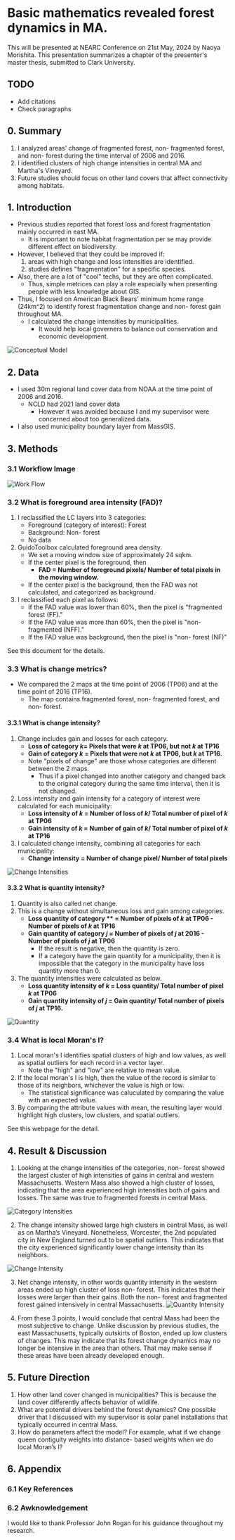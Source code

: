 # Basic mathematics revealed forest dynamics in MA.
This will be presented at NEARC Conference on 21st May, 2024 by Naoya Morishita.
This presentation summarizes a chapter of the presenter's master thesis, submitted to Clark University.

## TODO
- Add citations
- Check paragraphs

## 0. Summary
1. I analyzed areas' change of fragmented forest, non- fragmented forest, and non- forest during the time interval of 2006 and 2016.
2. I identified clusters of high change intensities in central MA and Martha's Vineyard.
3. Future studies should focus on other land covers that affect connectivity among habitats.

## 1. Introduction
- Previous studies reported that forest loss and forest fragmentation mainly occurred in east MA.
    - It is important to note habitat fragmentation per se may provide different effect on biodiversity.
- However, I believed that they could be improved if:
    1. areas with high change and loss intensities are identified.
    2. studies defines "fragmentation" for a specific species.
- Also, there are a lot of "cool" techs, but they are often complicated.
    - Thus, simple metrices can play a role especially when presenting people with less knowledge about GIS.
- Thus, I focused on American Black Bears' minimum home range (24km^2) to identify forest fragmentation change and non- forest gain throughout MA.
    - I calculated the change intensities by municipalities.
        - It would help local governers to balance out conservation and economic development.

![Conceptual Model](./imgs/nearc_imgs/slide1.jpeg)

## 2. Data
- I used 30m regional land cover data from NOAA at the time point of 2006 and 2016. 
    - NCLD had 2021 land cover data
        - However it was avoided because I and my supervisor were concerned about too generalized data.
- I also used municipality boundary layer from MassGIS.

## 3. Methods
### 3.1 Workflow Image

![Work Flow](./imgs/nearc_imgs/slide3.jpeg)

### 3.2 What is foreground area intensity (FAD)?
1. I reclassified the LC layers into 3 categories:
    - Foreground (category of interest): Forest
    - Background: Non- forest
    - No data
2. GuidoToolbox calculated foreground area density.
    - We set a moving window size of approximately 24 sqkm.
    - If the center pixel is the foreground, then
        - **FAD = Number of foreground pixels/ Number of total pixels in the moving window.**
    - If the center pixel is the background, then the FAD was not calculated, and categorized as background.
3. I reclassified each pixel as follows:
    - If the FAD value was lower than 60%, then the pixel is "fragmented forest (FF)."
    - If the FAD value was more than 60%, then the pixel is "non- fragmented (NFF)."
    - If the FAD value was background, then the pixel is "non- forest (NF)"

See this document for the details.

### 3.3 What is change metrics?
- We compared the 2 maps at the time point of 2006 (TP06) and at the time point of 2016 (TP16).
    - The map contains fragmented forest, non- fragmented forest, and non- forest.

#### 3.3.1 What is change intensity?
1. Change includes gain and losses for each category.
    - **Loss of category *k*= Pixels that were *k* at TP06, but not *k* at TP16**
    - **Gain of category *k* = Pixels that were not *k* at TP06, but *k* at TP16.**
    - Note "pixels of change" are those whose categories are different between the 2 maps.
        - Thus if a pixel changed into another category and changed back to the original category during the same time interval, then it is not changed.
2. Loss intensity and gain intensity for a category of interest were calculated for each municipality:
    - **Loss intensity of *k* = Number of loss of *k*/ Total number of pixel of *k* at TP06**
    - **Gain intensity of *k* = Number of gain of *k*/ Total number of pixel of *k* at TP16**
3. I calculated change intensity, combining all categories for each municipality:
    - **Change intensity = Number of change pixel/ Number of total pixels**

![Change Intensities](./imgs/nearc_imgs/slide4.jpeg)

#### 3.3.2 What is quantity intensity?
1. Quantity is also called net change.
2. This is a change without simultaneous loss and gain among categories.
    - **Loss quantity of category ** = Number of pixels of *k* at TP06 - Number of pixels of *k* at TP16**
    - **Gain quantity of category *j* = Number of pixels of *j* at 2016 - Number of pixels of *j* at TP06**
        - If the result is negative, then the quantity is zero.
        - If a category have the gain quantity for a municipality, then it is impossible that the category in the municipality have loss quantity more than 0.
3. The quantity intensities were calculated as below.
    - **Loss quantity intensity of *k* = Loss quantity/ Total number of pixel *k* at TP06**
    - **Gain quantity intensity of *j* = Gain quantity/ Total number of pixels of *j* at TP16.**

![Quantity](./imgs/nearc_imgs/slide5.jpeg)

### 3.4 What is local Moran's I?
1. Local moran's I identifies spatial clusters of high and low values, as well as spatial outliers for each record in a vector layer.
    - Note the "high" and "low" are relative to mean value.
2. If the local moran's I is high, then the value of the record is similar to those of its neighbors, whichever the value is high or low.
    - The statistical significance was caluculated by comparing the value with an expected value.
3. By comparing the attribute values with mean, the resulting layer would highlight high clusters, low clusters, and spatial outliers.

See this webpage for the detail.

## 4. Result & Discussion
1. Looking at the change intensities of the categories, non- forest showed the largest cluster of high intensities of gains in central and western Massachusetts. Western Mass also showed a high cluster of losses, indicating that the area experienced high intensities both of gains and losses. The same was true to fragmented forests in central Mass.

![Category Intensities](./imgs/nearc_imgs/slide6.jpeg)

2.	The change intensity showed large high clusters in central Mass, as well as on Martha’s Vineyard. Nonetheless, Worcester, the 2nd populated city in New England turned out to be spatial outliers. This indicates that the city experienced significantly lower change intensity than its neighbors.

![Change Intensity](./imgs/nearc_imgs/slide_7.jpeg)

3. Net change intensity, in other words quantity intensity in the western areas ended up high cluster of loss non- forest. This indicates that their losses were larger than their gains. Both the non- forest and fragmented forest gained intensively in central Massachusetts. 
![Quantity Intensity](./imgs/nearc_imgs/slide8.jpeg)

4. From these 3 points, I would conclude that central Mass had been the most subjective to change. Unlike discussion by previous studies, the east Massachusetts, typically outskirts of Boston, ended up low clusters of changes. This may indicate that its forest change dynamics may no longer be intensive in the area than others. That may make sense if these areas have been already developed enough.

## 5. Future Direction
1.	How other land cover changed in municipalities? This is because the land cover differently affects behavior of wildlife.
2.	What are potential drivers behind the forest dynamics? One possible driver that I discussed with my supervisor is solar panel installations that typically occurred in central Mass.
3. How do parameters affect the model? For example, what if we change queen contiguity weights into distance- based weights when we do local Moran’s I?

## 6. Appendix
### 6.1 Key References

### 6.2 Awknowledgement
I would like to thank Professor John Rogan for his guidance throughout my research.